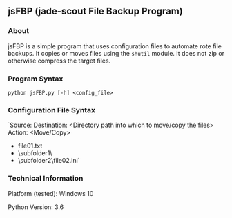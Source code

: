 ## jsFBP (jade-scout File Backup Program)

### About

jsFBP is a simple program that uses configuration files
to automate rote file backups. It copies or moves files
using the `shutil` module. It does not zip or otherwise
compress the target files.

### Program Syntax

`python jsFBP.py [-h] <config_file>`

### Configuration File Syntax

`Source:      <Directory path that contains the following files>
Destination:  <Directory path into which to move/copy the files>
Action:       <Move/Copy>
  - file01.txt
  - \subfolder1\              <Copies or moves all files and directories in subfolder1>
  - \subfolder2\file02.ini`

### Technical Information

Platform (tested): Windows 10

Python Version: 3.6
